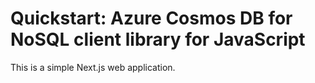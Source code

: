 # Quickstart: Azure Cosmos DB for NoSQL client library for JavaScript

This is a simple Next.js web application.